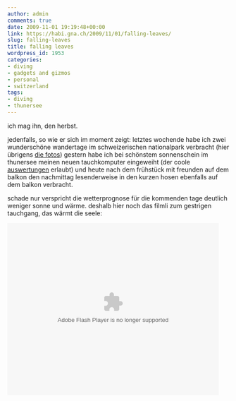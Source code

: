 ```yaml
---
author: admin
comments: true
date: 2009-11-01 19:19:48+00:00
link: https://habi.gna.ch/2009/11/01/falling-leaves/
slug: falling-leaves
title: falling leaves
wordpress_id: 1953
categories:
- diving
- gadgets and gizmos
- personal
- switzerland
tags:
- diving
- thunersee
---
```


ich mag ihn, den herbst.

jedenfalls, so wie er sich im moment zeigt: letztes wochende habe ich zwei wunderschöne wandertage im schweizerischen nationalpark verbracht (hier übrigens [die fotos](http://www.flickr.com/photos/habi/sets/72157622551887019/)) gestern habe ich bei schönstem sonnenschein im thunersee meinen neuen tauchkomputer eingeweiht (der coole [auswertungen](https://habi.gna.ch/wp-content/uploads/2009/11/gipsunion.pdf) erlaubt) und heute nach dem frühstück mit freunden auf dem balkon den nachmittag lesenderweise in den kurzen hosen ebenfalls auf dem balkon verbracht.

schade nur verspricht die wetterprognose für die kommenden tage deutlich weniger sonne und wärme.
deshalb hier noch das filmli zum gestrigen tauchgang, das wärmt die seele:

<embed src="http://blip.tv/play/gZhYgavpDgI" type="application/x-shockwave-flash" allowscriptaccess="always" allowfullscreen="true" width="480" height="390">
